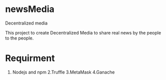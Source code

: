# newsMedia
Decentralized media

This project to create Decentralized Media to share real news by the people to the people.

# Requirment 
1. Nodejs and npm
2.Truffle
3.MetaMask
4.Ganache
